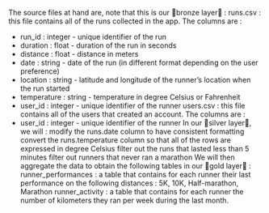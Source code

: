 The source files at hand are, note that this is our 🥉bronze layer🥉 :
runs.csv : this file contains all of the runs collected in the app.
The columns are :
- run_id : integer - unique identifier of the run
- duration : float - duration of the run in seconds
- distance : float - distance in meters
- date : string - date of the run (in different format depending on the user preference)
- location : string - latitude and longitude of the runner’s location when the run started
- temperature : string - temperature in degree Celsius or Fahrenheit
- user_id : integer - unique identifier of the runner
users.csv : this file contains all of the users that created an account.
The columns are :
- user_id : integer - unique identifier of the runner
In our 🥈silver layer🥈, we will :
 modify the runs.date column to have consistent formatting
convert the runs.temperature column so that all of the rows are expressed in degree Celsius
filter out the runs that lasted less than 5 minutes
filter out runners that never ran a marathon
We will then aggregate the data to obtain the following tables in our 🥇gold layer🥇 :
runner_performances : a table that contains for each runner their last performance on the following distances : 5K, 10K, Half-marathon, Marathon
runner_activity :  a table that contains for each runner the number of kilometers they ran per week during the last month.
